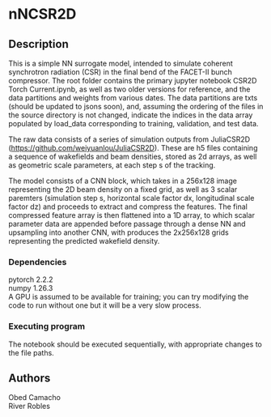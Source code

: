 # nNCSR2D

## Description

This is a simple NN surrogate model, intended to simulate coherent synchrotron radiation (CSR) in the final
bend of the FACET-II bunch compressor. The root folder contains the primary jupyter notebook CSR2D Torch Current.ipynb,
as well as two older versions for reference, and the data partitions and weights from various dates. The data partitions
are txts (should be updated to jsons soon), and, assuming the ordering of the files in the source directory is not changed,
indicate the indices in the data array populated by load_data corresponding to training, validation, and test data.

The raw data consists of a series of simulation outputs from JuliaCSR2D (https://github.com/weiyuanlou/JuliaCSR2D). These
are h5 files containing a sequence of wakefields and beam densities, stored as 2d arrays, as well as geometric scale 
parameters, at each step s of the tracking. 

The model consists of a CNN block, which takes in a 256x128 image representing the 2D beam density on a fixed grid, as well as
3 scalar paremters  (simulation step s, horizontal scale factor dx, longitudinal scale factor dz) and proceeds to extract and 
compress the features. The final compressed feature array is then flattened into a 1D array, to which scalar parameter data are 
appended before passage through a dense NN and upsampling into another CNN, with produces the 2x256x128 grids representing the
predicted wakefield density.

### Dependencies

pytorch 2.2.2  
numpy 1.26.3  
A GPU is assumed to be available for training; you can try modifying the code to run without one but it will be a very 
slow process.  

### Executing program

The notebook should be executed sequentially, with appropriate changes to the file paths.

## Authors

Obed Camacho  
River Robles
